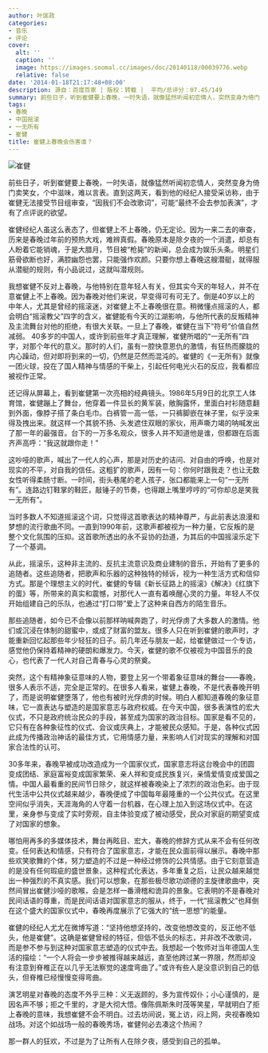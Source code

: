 ```yaml
---
author: 叶匡政
categories:
- 音乐
- 评论
cover:
  alt: ''
  caption: ''
  image: https://images.soomal.cc/images/doc/20140118/00039776.webp
  relative: false
date: '2014-01-18T21:17:48+08:00'
description: 源自：百度百家 | 版权：转载 |  平均/总评分：07.45/149
summary: 前些日子，听到崔健要上春晚，一时失语，就像猛然听闻初恋情人，突然变身为倚门卖笑女，个中滋味，难以言表。直到这两天，看到他的经纪人接受采访称，由于崔健无法接受节目组审查，“因我们不会改歌词”，可能“最终不会去参加表演”，才有了点评说的欲望。
tags:
- 春晚
- 中国摇滚
- 一无所有
- 崔健
title: 崔健上春晚会伤害谁？
---
```


![崔健](https://images.soomal.cc/images/doc/20140118/00039776.webp)





前些日子，听到崔健要上春晚，一时失语，就像猛然听闻初恋情人，突然变身为倚门卖笑女，个中滋味，难以言表。直到这两天，看到他的经纪人接受采访称，由于崔健无法接受节目组审查，“因我们不会改歌词”，可能“最终不会去参加表演”，才有了点评说的欲望。   

崔健经纪人虽这么表态了，但崔健上不上春晚，仍无定论。因为一来二去的审查，历来是春晚过年前的预热大戏，难辨真假。春晚原本是除夕夜的一个消遣，却总有人盼着它能销魂，于是大腊月，节目被“枪毙”的新闻，总会成为娱乐头条。明星们筋骨欲断也好，满腔幽怨也罢，只能强作欢颜。只要你想上春晚这艘潜艇，就得服从潜艇的规则，有小品说过，这就叫潜规则。   

我想崔健不反对上春晚，与他特别在意年轻人有关，但其实今天的年轻人，并不在意崔健上不上春晚。因为春晚对他们来说，早变得可有可无了。倒是40岁以上的中年人，尤其是曾经的摇滚迷，对崔健上不上春晚很在意。稍微懂点摇滚的人，都会明白“摇滚教父”四字的含义，崔健能有今天的江湖影响，与他所代表的反叛精神及主流舞台对他的拒绝，有很大关联。一旦上了春晚，崔健在当下“符号”价值自然减弱。 
40多岁的中国人，或许到前些年才真正理解，崔健所唱的“一无所有”四字，对那个年代的意义。那时的人们，虽有一腔快意恩仇的激情，有狂热而朦胧的内心躁动，但对即将到来的一切，仍然是茫然而混沌的。崔健的《一无所有》就像一团火球，投在了国人精神与情感的干柴上，引起任何电光火石的反应，我看都应被视作正常。   

还记得从屏幕上，看到崔健第一次亮相的经典镜头。1986年5月9日的北京工人体育馆，崔健蹦上了舞台，他穿着一件显长的黄军装，敞胸露怀，里面白衬衫随意翻到外面，像脖子搭了条白毛巾。白裤管一高一低，一只裤脚嵌在袜子里，似乎没来得及拽出来。就这样一个其貌不扬、头发遮住双眼的家伙，用声嘶力竭的呐喊发出了那一年的最强音。台下的一万多名观众，很多人并不知道他是谁，但都跟在后面齐声高呼：“我这就跟你走！”   

这吵哑的歌声，喊出了一代人的心声，那是对历史的诘问、对自由的呼唤，也是对现实的不平，对自我的信任。这粗犷的歌声，因有一句：你何时跟我走？也让无数女性听得柔肠寸断。一时间，街头巷尾的老人孩子，张口都能来上一句“一无所有”。连路边钉鞋掌的鞋匠，敲锤子的节奏，也得跟上嘴里哼哼的“可你却总是笑我一无所有”。   

当时多数人不知道摇滚这个词，只觉得这首歌表达的精神尊严，与此前表达浪漫和梦想的流行歌曲不同。一直到1990年前，这歌声都被视为一种力量，它反叛的是整个文化氛围的压抑。这首歌所透出的永不妥协的劲道，为其后的中国摇滚乐定下了一个基调。   

从此，摇滚乐，这种非主流的、反抗主流意识及商业建制的音乐，开始有了更多的追随者。这些追随者，把歌声和乐器的这种独特的倾诉，视为一种生活方式和信仰方式。那是个理想主义的时代，崔健的专辑《新长征路上的摇滚》《解决》《红旗下的蛋》等，所带来的真实和震憾，对那代人一直有着唤醒心灵的力量。年轻人不仅开始组建自己的乐队，也通过“打口带”爱上了这种来自西方的陌生音乐。

那些追随者，如今已不会像以前那样呐喊奔跑了，时光俘虏了大多数人的激情。他们或沉浸在体制的甜蜜中，或成了财富的盟友。很多人只在听到崔健的歌声时，才能重新回忆起那些年少轻狂的日子。前几年还与朋友一起，给崔健做过一个专访，感觉他仍保持着精神的硬朗和爆发力。今天，崔健的歌不仅被视为中国音乐的良心，也代表了一代人对自己青春与心灵的祭奠。 

突然，这个有精神象征意味的人物，要登上另一个带着象征意味的舞台――春晚，很多人表示不适，完全是正常的。在很多人看来，崔健上春晚，不是代表春晚开明了，而是说明崔健堕落了，他也有被时光俘虏的时候。明白人都知道春晚的象征意味，它一直表达与塑造的是国家意志与政府权威。在今天中国，很多表演性的宏大仪式，不只是政府统治民众的手段，甚至成为国家的政治目标。国家是看不见的，它只有在各种象征性的仪式、会议或庆典上，才能被民众感知。于是，各种仪式因此成为传播政治神话的最佳方式，它用情感力量，来影响人们对现实的理解和对国家合法性的认可。   

30多年来，春晚早被成功改造成为一个国家仪式，国家意志将这台晚会中的团圆变成团结、家庭富裕变成国家繁荣、亲人祥和变成民族复兴，亲情爱情变成爱国之情。中国人最看重的民间节日除夕，就这样被春晚染上了浓烈的政治色彩。由于现代生活中公共仪式越来越少，春晚便成了中国每年最隆重的一个公共仪式。在这里空间似乎消失，天涯海角的人守着一台机器，在心理上加入到这场仪式中。在这里，亲身参与变成了实时旁观，自主体验变成了被动感受，民众对家庭的期望变成了对国家的想象。   

哪怕用再多的多媒体技术，舞台再眩目、宏大，春晚的修辞方式从来不会有任何改变。任何表达和情感，只有符合了国家意志，才能在民众面前得以展示。春晚中那些欢笑歌舞的个体，努力塑造的不过是一种经过修饰的公共情感。由于它刻意营造的是没有任何瑕疵的盛世景象，这种程式化表达，多年重复之后，让民众越来越觉出一种强烈的不真实感。我们可以想象，在那些极尽歌功颂德的主旋律歌曲中，突然间冒出崔健沙哑的歌喉，会是怎样一番滑稽和诡异的景象。它表明的不是春晚对民间话语的尊重，而是民间话语对国家意志的服从，终于，一代“摇滚教父”也拜倒在这个盛大的国家仪式中，春晚再度展示了它强大的“统一思想”的能量。   

崔健的经纪人尤尤在微博写道：“坚持他想坚持的，改变他想改变的，反正他不低头，他是崔健”。这确是崔健曾经的特征，但低不低头的标志，并非改不改歌词，而是参不参与到这种对国家意志塑造的仪式中去。我想起一个牧师对当年德国人生活的描绘：“一个人将会一步步被推得越来越远，直至他跨过某一界限，然而却没有注意到脊椎正在以几乎无法察觉的速度弯曲了。”或许有些人是没意识到自己的低头，但脊椎已经慢慢变得弯曲。   

演艺明星对春晚的态度不外乎三种：义无返顾的，多为宣传奴仆；小心谨慎的，是因名声不够；拒之千里的，才是大彻大悟。像陈佩斯朱时茂等笑星，早就明白了拒上春晚的意味，我想崔健不会不明白。过去坊间说，冤上访，闷上网，央视春晚如战场。对这个如战场一般的春晚秀场，崔健何必去凑这个热闹？   

那一群人的狂欢，不过是为了让所有人在除夕夜，感受到自己的孤单。